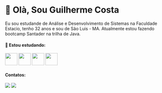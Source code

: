 # 👋 Olà, Sou Guilherme Costa

Eu sou estudande de Análise e Desenvolvimento de Sistemas na Faculdade Estacio, tenho 32 anos e sou de São Luis - MA. Atualmente estou fazendo bootcamp Santader na trilha de Java.

#### 🌱 Estou estudando:

<img src="https://cdn.jsdelivr.net/gh/devicons/devicon/icons/java/java-original.svg" width = "40" height = "40" /> <img src="https://cdn.jsdelivr.net/gh/devicons/devicon/icons/postgresql/postgresql-original.svg" width = "40" height = "40"/> <img src="https://cdn.jsdelivr.net/gh/devicons/devicon/icons/spring/spring-original.svg" width = "40" height = "40" /> <img src="https://cdn.jsdelivr.net/gh/devicons/devicon/icons/docker/docker-original.svg"  width = "40" height = "40" />
          

 #### Contatos:

 <a href = "mailto:guilhermecosta.ds1@gmail.com"><img src="https://img.shields.io/badge/Gmail-D14836?style=for-the-badge&logo=gmail&logoColor=white" target="_blank"></a> <a href = "https://discordapp.com/users/164893868737822720"><img src="https://img.shields.io/badge/Discord-5865F2?style=for-the-badge&logo=discord&logoColor=white"></a>
